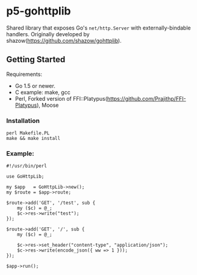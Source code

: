 # p5-gohttplib

Shared library that exposes Go's `net/http.Server` with externally-bindable handlers. Originally developed by shazow(https://github.com/shazow/gohttplib).

## Getting Started

Requirements:

- Go 1.5 or newer.
- C example: make, gcc
- Perl, Forked version of FFI::Platypus(https://github.com/Prajithp/FFI-Platypus), Moose

### Installation

```
perl Makefile.PL
make && make install 
```

### Example: 
```
#!/usr/bin/perl

use GoHttpLib;

my $app   = GoHttpLib->new();
my $route = $app->route;

$route->add('GET', '/test', sub {
    my ($c) = @_;
    $c->res->write("test");
});

$route->add('GET', '/', sub {
    my ($c) = @_;

    $c->res->set_header("content-type", "application/json");
    $c->res->write(encode_json({ ww => 1 }));
});

$app->run();
```


